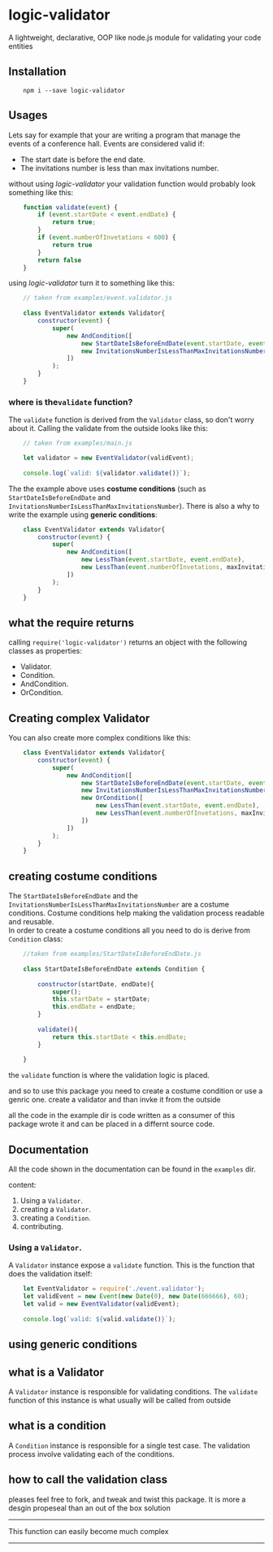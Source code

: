 # logic-validator
A lightweight, declarative, OOP like node.js module for validating your code entities

## Installation
```
    npm i --save logic-validator
```

## Usages
Lets say for example that your are writing a program that manage the events of a conference hall.
Events are considered valid if:

 * The start date is before the end date.
 * The invitations number is less than max invitations number.

without using *logic-validator* your validation function would probably look something like this:  

```javascript
    function validate(event) {
        if (event.startDate < event.endDate) {
            return true;
        }
        if (event.numberOfInvetations < 600) {
            return true
        } 
        return false
    }
```

using *logic-validator* turn it to something like this: 
```javascript
    // taken from examples/event.validator.js
    
    class EventValidator extends Validator{
        constructor(event) {
            super(
                new AndCondition([
                    new StartDateIsBeforeEndDate(event.startDate, event.endDate),
                    new InvitationsNumberIsLessThanMaxInvitationsNumber(event.numberOfInvetations, maxInvitationsNumber)
                ])
            );
        }
    }
```
### where is the`validate` function?
The `validate` function is derived from the `Validator` class, so don't worry about it. Calling the validate from the outside looks like this:

```javascript
    // taken from examples/main.js

    let validator = new EventValidator(validEvent);
    
    console.log(`valid: ${validator.validate()}`);
```


The the example above uses **costume conditions** (such as `StartDateIsBeforeEndDate` and `InvitationsNumberIsLessThanMaxInvitationsNumber`).
There is also a why to write the example using  **generic conditions**:
```javascript
    class EventValidator extends Validator{
        constructor(event) {
            super(
                new AndCondition([
                    new LessThan(event.startDate, event.endDate),
                    new LessThan(event.numberOfInvetations, maxInvitationsNumber)
                ])
            );
        }
    }
```

## what the require returns
calling `require('logic-validator')` returns an object with the following classes as properties:

* Validator.
* Condition.  
* AndCondition. 
* OrCondition. 


## Creating complex Validator
You can also create more complex conditions like this:
```javascript   
    class EventValidator extends Validator{
        constructor(event) {
            super(
                new AndCondition([
                    new StartDateIsBeforeEndDate(event.startDate, event.endDate),
                    new InvitationsNumberIsLessThanMaxInvitationsNumber(event.numberOfInvetations, maxInvitationsNumber),
                    new OrCondition([
                        new LessThan(event.startDate, event.endDate),
                        new LessThan(event.numberOfInvetations, maxInvitationsNumber)                        
                    ])
                ])
            );
        }
    }
```
      
      
      

## creating costume conditions
The `StartDateIsBeforeEndDate` and the `InvitationsNumberIsLessThanMaxInvitationsNumber` are a costume conditions. Costume conditions help making the validation process readable and reusable.  
In order to create a costume conditions all you need to do is derive from `Condition` class:

```javascript
    //taken from examples/StartDateIsBeforeEndDate.js
    
    class StartDateIsBeforeEndDate extends Condition {
        
        constructor(startDate, endDate){
            super();
            this.startDate = startDate;
            this.endDate = endDate;
        }
        
        validate(){
            return this.startDate < this.endDate;
        }
    
    }
```
the `validate` function is where the validation logic is placed. 




and so to use this package you need to create a costume condition or use a genric one. create a validator and than invke it from the outside


all the code in the example dir is code written as a consumer of this package wrote it and can be placed in a differnt source code. 


## Documentation
All the code shown in the documentation can be found in the `examples` dir. 

content:

 1. Using a `Validator`.
 2. creating a `Validator`.
 3. creating a `Condition`.
 4. contributing.

### Using a `Validator`.
A `Validator` instance expose a `validate` function. This is the function that does the validation itself:

```javascript
    let EventValidator = require('./event.validator');
    let validEvent = new Event(new Date(0), new Date(666666), 60);
    let valid = new EventValidator(validEvent);
    
    console.log(`valid: ${valid.validate()}`);
```


## using generic conditions

## what is a Validator
A `Validator` instance is responsible for validating conditions. The `validate` function of this instance is what usually will be called from outside

## what is a condition
A `Condition` instance is responsible for a single test case. The validation process involve validating each of the conditions. 



## how to call the validation class

pleases feel free to fork, and tweak and twist this package. It is more a desgin propeseal than an out of the box solution


*******
This function can easily become much complex 
*******
